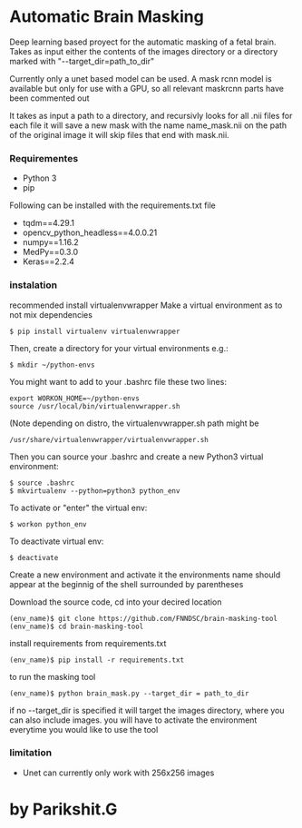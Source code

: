 # Automatic Brain Masking #

Deep learning based proyect for the automatic masking of a fetal brain.
Takes as input either the contents of the images directory or a directory marked with
"--target_dir=path_to_dir"

Currently only a unet based model can be used.
A mask rcnn model is available but only for use with a GPU, 
so all relevant maskrcnn parts have been commented out 

It takes as input a path to a directory, and recursivly looks for all .nii files
for each file it will save a new mask with the name name_mask.nii on the path of the original image
it will skip files that end with mask.nii.

### Requirementes
- Python 3
- pip

Following can be installed with the requirements.txt file
- tqdm==4.29.1
- opencv_python_headless==4.0.0.21
- numpy==1.16.2
- MedPy==0.3.0
- Keras==2.2.4

### instalation

recommended install virtualenvwrapper
Make a virtual environment as to not mix dependencies
    
    $ pip install virtualenv virtualenvwrapper

Then, create a directory for your virtual environments e.g.:
    
    $ mkdir ~/python-envs

You might want to add to your .bashrc file these two lines:

    export WORKON_HOME=~/python-envs
    source /usr/local/bin/virtualenvwrapper.sh

(Note depending on distro, the virtualenvwrapper.sh path might be

    /usr/share/virtualenvwrapper/virtualenvwrapper.sh

Then you can source your .bashrc and create a new Python3 virtual environment:

    $ source .bashrc
    $ mkvirtualenv --python=python3 python_env

To activate or "enter" the virtual env:

    $ workon python_env

To deactivate virtual env:

    $ deactivate

Create a new environment and activate it
the environments name should appear at the beginnig of the shell 
surrounded by parentheses

Download the source code, cd into your decired location

    (env_name)$ git clone https://github.com/FNNDSC/brain-masking-tool
    (env_name)$ cd brain-masking-tool

install requirements from requirements.txt

    (env_name)$ pip install -r requirements.txt

to run the masking tool

    (env_name)$ python brain_mask.py --target_dir = path_to_dir

if no --target_dir is specified it will target the images directory, where you can also include images.
you will have to activate the environment everytime you would like to use the tool

### limitation
- Unet can currently only work with 256x256 images

# by Parikshit.G
